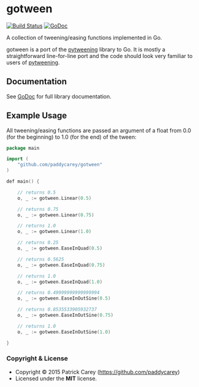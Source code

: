 gotween
=======

[![Build Status](https://travis-ci.org/paddycarey/gotween.svg?branch=master)](https://travis-ci.org/paddycarey/gotween)
[![GoDoc](https://godoc.org/github.com/paddycarey/gotween?status.svg)](https://godoc.org/github.com/paddycarey/gotween)

A collection of tweening/easing functions implemented in Go.

gotween is a port of the [pytweening](https://github.com/asweigart/pytweening)
library to Go. It is mostly a straightforward line-for-line port and the code
should look very familiar to users of
[pytweening](https://github.com/asweigart/pytweening).


## Documentation

See [GoDoc](https://godoc.org/github.com/paddycarey/gotween) for full library
documentation.


## Example Usage

All tweening/easing functions are passed an argument of a float from 0.0 (for
the beginning) to 1.0 (for the end) of the tween:

```go
package main

import (
    "github.com/paddycarey/gotween"
)

def main() {

    // returns 0.5
    o, _ := gotween.Linear(0.5)

    // returns 0.75
    o, _ := gotween.Linear(0.75)

    // returns 1.0
    o, _ := gotween.Linear(1.0)

    // returns 0.25
    o, _ := gotween.EaseInQuad(0.5)

    // returns 0.5625
    o, _ := gotween.EaseInQuad(0.75)

    // returns 1.0
    o, _ := gotween.EaseInQuad(1.0)

    // returns 0.49999999999999994
    o, _ := gotween.EaseInOutSine(0.5)

    // returns 0.8535533905932737
    o, _ := gotween.EaseInOutSine(0.75)

    // returns 1.0
    o, _ := gotween.EaseInOutSine(1.0)

}
```


### Copyright & License

- Copyright © 2015 Patrick Carey (https://github.com/paddycarey)
- Licensed under the **MIT** license.
